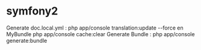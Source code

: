 symfony2
========
Generate doc.local.yml : php app/console translation:update --force en MyBundle
                         php app/console cache:clear
Generate Bundle : php app/console generate:bundle
